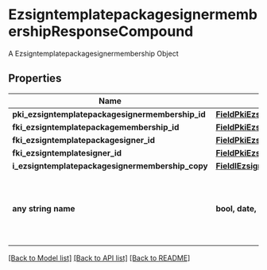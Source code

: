 # EzsigntemplatepackagesignermembershipResponseCompound

A Ezsigntemplatepackagesignermembership Object

## Properties
Name | Type | Description | Notes
------------ | ------------- | ------------- | -------------
**pki_ezsigntemplatepackagesignermembership_id** | [**FieldPkiEzsigntemplatepackagesignermembershipID**](FieldPkiEzsigntemplatepackagesignermembershipID.md) |  | 
**fki_ezsigntemplatepackagemembership_id** | [**FieldPkiEzsigntemplatepackagemembershipID**](FieldPkiEzsigntemplatepackagemembershipID.md) |  | 
**fki_ezsigntemplatepackagesigner_id** | [**FieldPkiEzsigntemplatepackagesignerID**](FieldPkiEzsigntemplatepackagesignerID.md) |  | 
**fki_ezsigntemplatesigner_id** | [**FieldPkiEzsigntemplatesignerID**](FieldPkiEzsigntemplatesignerID.md) |  | 
**i_ezsigntemplatepackagesignermembership_copy** | [**FieldIEzsigntemplatepackagesignermembershipCopy**](FieldIEzsigntemplatepackagesignermembershipCopy.md) |  | [optional] 
**any string name** | **bool, date, datetime, dict, float, int, list, str, none_type** | any string name can be used but the value must be the correct type | [optional]

[[Back to Model list]](../README.md#documentation-for-models) [[Back to API list]](../README.md#documentation-for-api-endpoints) [[Back to README]](../README.md)


